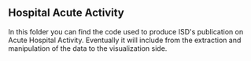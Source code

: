 ## Hospital Acute Activity 

In this folder you can find the code used to produce ISD's publication on Acute Hospital Activity. 
Eventually it will include from the extraction and manipulation of the data to the visualization side.
